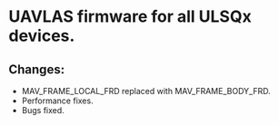 # UAVLAS firmware for all ULSQx devices.
## Changes: 
* MAV_FRAME_LOCAL_FRD replaced with MAV_FRAME_BODY_FRD.
* Performance fixes.
* Bugs fixed.
